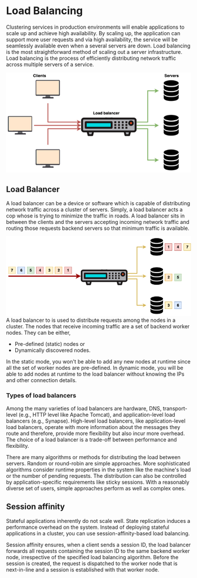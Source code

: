 # Load Balancing

Clustering services in production environments will enable applications to scale up
and achieve high availability. By scaling up, the application can
support more user requests and via high availability, the service will
be seamlessly available even when a several servers are down. Load balancing
is the most straightforward method of scaling out a server infrastructure. Load
balancing is the process of efficiently distributing network traffic across
multiple servers of a service.

![load-balancing](../assets/img/administer/load-balancing/load-balancing.png)

## Load Balancer

A load balancer can be a device or software which is capable of distributing network
traffic across a cluster of servers. Simply, a load balancer acts a cop whose is trying
to minimize the traffic in roads. A load balancer sits in between the clients and the servers
accepting incoming network traffic and routing those requests backend servers so that minimum
traffic is available.

![load-balancer](../assets/img/administer/load-balancing/load-balancer.png)
A load balancer to is used to distribute requests among the nodes in a
cluster. The nodes that receive incoming traffic are a set of backend
worker nodes. They can be either,

 - Pre-defined (static) nodes or
 - Dynamically discovered nodes. 

In the static mode, you won't be able to add any new nodes at runtime since all the
set of worker nodes are pre-defined. In dynamic mode, you will be able to
add nodes at runtime to the load balancer without knowing the IPs and
other connection details.

### Types of load balancers

Among the many varieties of load balancers are hardware, DNS,
transport-level (e.g., HTTP level like Apache Tomcat), and
application-level load balancers (e.g., Synapse). High-level load
balancers, like application-level load balancers, operate with more
information about the messages they route and therefore, provide more
flexibility but also incur more overhead. The choice of a load balancer
is a trade-off between performance and flexibility.

There are many algorithms or methods for distributing the load between
servers. Random or round-robin are simple approaches. More sophisticated
algorithms consider runtime properties in the system like the machine's
load or the number of pending requests. The distribution can also be
controlled by application-specific requirements like sticky sessions.
With a reasonably diverse set of users, simple approaches perform as
well as complex ones.

## Session affinity

Stateful applications inherently do not scale well. State replication
induces a performance overhead on the system. Instead of deploying
stateful applications in a cluster, you can use session-affinity-based
load balancing.

Session affinity ensures, when a client sends a session ID, the
load balancer forwards all requests containing the session ID to the
same backend worker node, irrespective of the specified load balancing
algorithm. Before the session is created, the request is dispatched to
the worker node that is next-in-line and a session is established with
that worker node.
